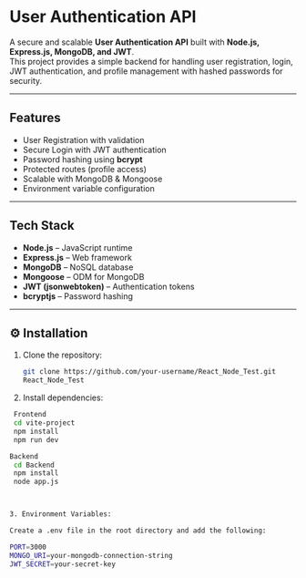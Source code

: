 #  User Authentication API

A secure and scalable **User Authentication API** built with **Node.js, Express.js, MongoDB, and JWT**.  
This project provides a simple backend for handling user registration, login, JWT authentication, and profile management with hashed passwords for security.

---

##  Features
-  User Registration with validation  
-  Secure Login with JWT authentication  
-  Password hashing using **bcrypt**  
-  Protected routes (profile access)  
-  Scalable with MongoDB & Mongoose  
-  Environment variable configuration  

---

##  Tech Stack
- **Node.js** – JavaScript runtime  
- **Express.js** – Web framework  
- **MongoDB** – NoSQL database  
- **Mongoose** – ODM for MongoDB  
- **JWT (jsonwebtoken)** – Authentication tokens  
- **bcryptjs** – Password hashing  

---

## ⚙️ Installation

1. Clone the repository:
   ```bash
   git clone https://github.com/your-username/React_Node_Test.git
   React_Node_Test


2. Install dependencies:
  ```bash
   Frontend
   cd vite-project
   npm install
   npm run dev

  Backend
   cd Backend
   npm install
   node app.js



3. Environment Variables:

Create a .env file in the root directory and add the following:

PORT=3000
MONGO_URI=your-mongodb-connection-string
JWT_SECRET=your-secret-key










